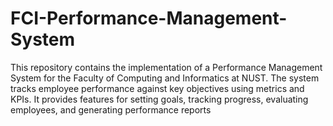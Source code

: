 # FCI-Performance-Management-System
This repository contains the implementation of a Performance Management System for the Faculty of Computing and Informatics at NUST. The system tracks employee performance against key objectives using metrics and KPIs. It provides features for setting goals, tracking progress, evaluating employees, and generating performance reports
